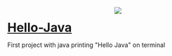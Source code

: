 <p align="center">
  <a href="https://skillicons.dev">
    <img style="display: inline;" src="https://skillicons.dev/icons?i=java" /> <h1 style="display: inline;">Hello-Java</h1> 
  </a>
</p>


First project with java printing "Hello Java" on terminal
